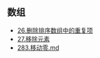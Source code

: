 ## 数组

* [26.删除排序数组中的重复项](算法/高频/26.删除排序数组中的重复项.md)
* [27.移除元素](算法/高频/27.移除元素.md)
* [283.移动零.md](算法/高频/283.移动零.md)
